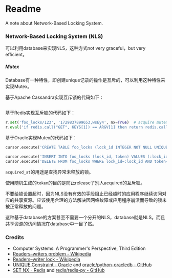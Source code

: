 # Readme
A note about Network-Based Locking System.

### Network-Based Locking System (NLS)

可以利用database来实现NLS，这种方式not very graceful，but very efficient。

##### Mutex

Database有一种特性，即创建unique记录的操作是互斥的，可以利用这种特性来实现Mutex。

基于Apache Cassandra实现互斥锁的代码如下：
```python
```

基于Redis实现互斥锁的代码如下：
```python
r.set('foo_locks/123', '1729837899653,wsEy4', nx=True)  # acquire mutex
r.eval('if redis.call("GET", KEYS[1]) == ARGV[1] then return redis.call("DEL", KEYS[1]) else return 0 end', 1, 'foo_locks/123', '1729837899653,wsEy4')  # release mutex
```

基于Oracle实现Mutex的代码如下：
```python
cursor.execute('CREATE TABLE foo_locks (lock_id INTEGER NOT NULL UNIQUE, acquired_at TIMESTAMP DEFAULT CURRENT_TIMESTAMP, token CHAR(5) NOT NULL);')  # prepare schema and table for mutex

cursor.execute('INSERT INTO foo_locks (lock_id, token) VALUES (:lock_id, :token);', [123, 'WseAI'])  # acquire mutex
cursor.execute('DELETE FROM foo_locks WHERE lock_id=:lock_id AND token=:token', [123, 'WseAI'])  # release mutex
```

`acquired_at`的用途是查找异常未释放的锁。

使用随机生成的`token`的目的是防止release了别人acquired的互斥锁。

不要给锁设置超时，因为NLS没有有效的手段阻止已经超时的应用程序继续访问对应的共享资源。应该使用合理的方法解决因网络故障或应用程序崩溃而导致的锁未被正常释放的问题。

这种基于database的方案甚至不需要一个分开的NLS，database就是NLS。而且共享资源的访问情况在database中一目了然。

### Credits
- Computer Systems: A Programmer's Perspective, Third Edition
- [Readers–writers problem - Wikipedia](https://en.wikipedia.org/wiki/Readers-writers_problem)
- [Readers–writer lock - Wikipedia](https://en.wikipedia.org/wiki/Readers–writer_lock)
- [UNIQUE Constraint - Oracle](https://docs.oracle.com/en/database/oracle/oracle-database/23/sqlrf/constraint.html) and [oracle/python-oracledb - GitHub](https://github.com/oracle/python-oracledb/)
- [SET NX - Redis](https://redis.io/docs/latest/commands/set/) and [redis/redis-py - GitHub](https://github.com/redis/redis-py)
